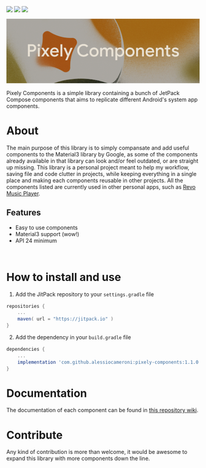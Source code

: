 [![](https://img.shields.io/badge/Jitpack-1.1.0-green?style=for-the-badge)](https://jitpack.io/#alessiocameroni/pixely-components)
![](https://img.shields.io/badge/Jetpack%20Compose-1.4.0--alpha04-blue?style=for-the-badge)
![](https://img.shields.io/badge/material3-1.1.0--alpha04-blueviolet?style=for-the-badge)


![Pixely Components](/github/TitleBanner.svg)

Pixely Components is a simple library containing a bunch of JetPack Compose components that aims to replicate different Android's system app components.

# About
The main purpose of this library is to simply compansate and add useful components to the Material3 library by Google, as some of the components already available in that library can look and/or feel outdated, or are straight up missing.
This library is a personal project meant to help my workflow, saving file and code clutter in projects, while keeping everything in a single place and making each components reusable in other projects.
All the components listed are currently used in other personal apps, such as [Revo Music Player](https://github.com/alessiocameroni/RevoMusicPlayer).

## Features
- Easy to use components
- Material3 support (wow!)
- API 24 minimum

<br>

# How to install and use
1. Add the JitPack repository to your `settings.gradle` file

```gradle
repositories {
    ...
    maven( url = "https://jitpack.io" )
}
```

2. Add the dependency in your `build.gradle` file

```gradle
dependencies {
    ...
    implementation 'com.github.alessiocameroni:pixely-components:1.1.0'
}
```

# Documentation
The documentation of each component can be found in [this repository wiki](https://github.com/alessiocameroni/pixely-components/wiki).

# Contribute
Any kind of contribution is more than welcome, it would be awesome to expand this library with more components down the line.
